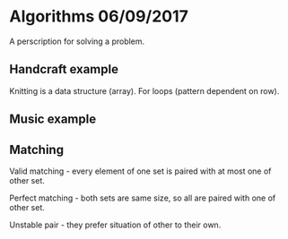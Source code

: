 # Algorithms 06/09/2017

A perscription for solving a problem.

## Handcraft example

Knitting is a data structure (array). For loops (pattern dependent on row).

## Music example

## Matching

Valid matching - every element of one set is paired with at most one of other
set.

Perfect matching - both sets are same size, so all are paired with one of other
set.

Unstable pair - they prefer situation of other to their own.


